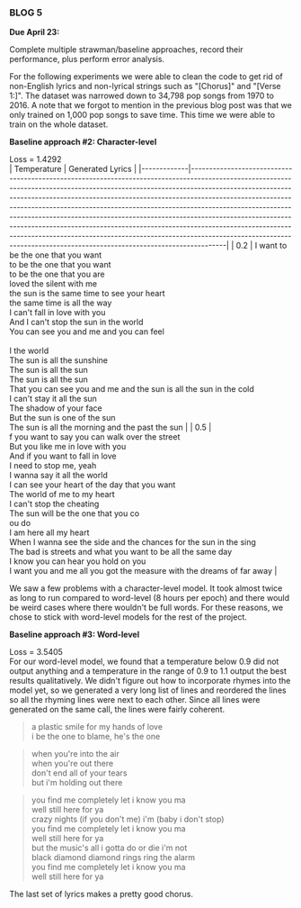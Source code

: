 ### BLOG 5 ###

**Due April 23:**  

Complete multiple strawman/baseline approaches, record their performance, plus perform error analysis.

For the following experiments we were able to clean the code to get rid of non-English lyrics and non-lyrical strings such as "[Chorus]" and "[Verse 1:]". The dataset was narrowed down to 34,798 pop songs from 1970 to 2016. A note that we forgot to mention in the previous blog post was that we only trained on 1,000 pop songs to save time. This time we were able to train on the whole dataset. 

**Baseline approach #2: Character-level**  

Loss = 1.4292  
| Temperature | Generated Lyrics                                                                                                                                                                                                                                                                                                                                                                                                                                                                                                                                                                                                                                         |
|-------------|----------------------------------------------------------------------------------------------------------------------------------------------------------------------------------------------------------------------------------------------------------------------------------------------------------------------------------------------------------------------------------------------------------------------------------------------------------------------------------------------------------------------------------------------------------------------------------------------------------------------------------------------------------|
| 0.2         | I want to be the one that you want<br>to be the one that you want<br>to be the one that you are<br>loved the silent with me<br>the sun is the same time to see your heart<br>the same time is all the way<br>I can't fall in love with you<br>And I can't stop the sun in the world<br>You can see you and me and you can feel<br><br>I the world<br>The sun is all the sunshine<br>The sun is all the sun<br>The sun is all the sun<br>That you can see you and me and the sun is all the sun in the cold<br>I can't stay it all the sun<br>The shadow of your face<br>But the sun is one of the sun<br>The sun is all the morning and the past the sun |
| 0.5         | <br>f you want to say you can walk over the street<br>But you like me in love with you<br>And if you want to fall in love<br>I need to stop me, yeah<br>I wanna say it all the world<br>I can see your heart of the day that you want<br>The world of me to my heart<br>I can't stop the cheating<br>The sun will be the one that you co<br>ou do<br>I am here all my heart<br>When I wanna see the side and the chances for the sun in the sing<br>The bad is streets and what you want to be all the same day<br>I know you can hear you hold on you<br>I want you and me all you got the measure with the dreams of far away                          |

We saw a few problems with a character-level model. It took almost twice as long to run compared to word-level (8 hours per epoch) and there would be weird cases where there wouldn't be full words. For these reasons, we chose to stick with word-level models for the rest of the project.  

**Baseline approach #3: Word-level**  

Loss = 3.5405  
For our word-level model, we found that a temperature below 0.9 did not output anything and a temperature in the range of 0.9 to 1.1 output the best results qualitatively. We didn't figure out how to incorporate rhymes into the model yet, so we generated a very long list of lines and reordered the lines so all the rhyming lines were next to each other. Since all lines were generated on the same call, the lines were fairly coherent.

> a plastic smile for my hands of love<br>i be the one to blame, he's the one

> when you're into the air<br>when you're out there<br>don't end all of your tears<br>but i'm holding out there

> you find me completely let i know you ma<br>well still here for ya<br>crazy nights (if you don't me) i'm (baby i don't stop)<br>you find me completely let i know you ma<br>well still here for ya<br>but the music's all i gotta do or die i'm not<br>black diamond diamond rings ring the alarm<br>you find me completely let i know you ma<br>well still here for ya

The last set of lyrics makes a pretty good chorus.

